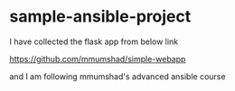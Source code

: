 # sample-ansible-project

I have collected the flask app from below link

https://github.com/mmumshad/simple-webapp

and I am following mmumshad's advanced ansible course